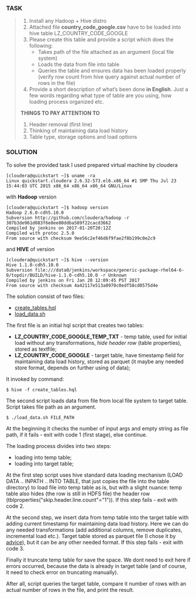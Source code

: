 ### TASK
> 1. Install any Hadoop + Hive distro
> 2. Attached file **country_code_google.csv** have to be loaded into hive table LZ_COUNTRY_CODE_GOOGLE
> 3. Please create this table and provide a script which does the following:
>	 - Takes path of the file attached as an argument (local file system)
>	 - Loads the data from file into table
>	 - Queries the table and ensures data has been loaded properly (verify row count from hive query against actual number of rows in the file)
> 4. Provide a short description of what’s been done **in English**. Just a few words regarding what type of table are you using, how loading process organized etc.
> 
> **THINGS TO PAY ATTENTION TO**
> 1.	Header removal (first line)
> 2.	Thinking of maintaining data load history
> 3.	Table type, storage options and load options


### SOLUTION

To solve the provided task I used prepared virtual machine by cloudera
```
[cloudera@quickstart ~]$ uname -ra
Linux quickstart.cloudera 2.6.32-573.el6.x86_64 #1 SMP Thu Jul 23 15:44:03 UTC 2015 x86_64 x86_64 x86_64 GNU/Linux
```
with **Hadoop** version 
```
[cloudera@quickstart ~]$ hadoop version
Hadoop 2.6.0-cdh5.10.0
Subversion http://github.com/cloudera/hadoop -r 307b3de961d083f6e8ee80ddba589f22cacd3662
Compiled by jenkins on 2017-01-20T20:12Z
Compiled with protoc 2.5.0
From source with checksum 9ee56c2ef46d6f9fae2f8b199c0e2c9
```
and **HIVE** of version
```
[cloudera@quickstart ~]$ hive --version 
Hive 1.1.0-cdh5.10.0
Subversion file:///data0/jenkins/workspace/generic-package-rhel64-6-0/topdir/BUILD/hive-1.1.0-cdh5.10.0 -r Unknown
Compiled by jenkins on Fri Jan 20 12:09:45 PST 2017
From source with checksum 4a42117e513a0970c0edf58cd0575d4e
```
The solution consist of two files: 

 - [create_tables.hql](https://github.com/EvgeniyPrudnikov/meta_task1/blob/master/create_tables.hql)
 - [load_data.sh](https://github.com/EvgeniyPrudnikov/meta_task1/blob/master/load_data.sh)
 
The first file is an initial hql script that creates two tables:

 - **LZ_COUNTRY_CODE_GOOGLE_TEMP_TXT** - temp table, used for initial load without any transformations, *hide header row* (table properties), stored as textfile;
 - **LZ_COUNTRY_CODE_GOOGLE** - target table, have timestamp field for maintaining data load history, stored as parquet (it maybe any needed store format, depends on further using of data);

It invoked by command:
```
$ hive -f create_tables.hql
```

The second script loads data from file from local file system to target table. Script takes file path as an argument.
```
$ ./load_data.sh FILE_PATH
```
At the beginning it checks the number of input args and empty string as file path, if it fails - exit with code 1 (first stage), else continue. 

The loading process divides into two steps:
 - loading into temp table;
 - loading into target table;

At the first step script uses hive standard data loading mechanism (LOAD DATA .. INPATH .. INTO TABLE, that just copies the file into the table directory) to load file into temp table as is, but with a slight nuance: temp table also hides (the row is still in HDFS file) the header row (tblproperties("skip.header.line.count"="1")). If this step fails - exit with code 2.

At the second step, we insert data from temp table into the target table with adding current timestamp for maintaining data load history. Here we can do any needed transformations (add additional columns, remove duplicates, incremental load etc.). Target table stored as parquet file (I chose it by [advice](http://stackoverflow.com/a/34533196)), but it can be any other needed format. If this step fails - exit with code 3.

Finally it truncate temp table for save the space. We dont need to exit here if errors occurred, because the data is already in target table (and of course, it need to check error on truncating manually). 

After all, script queries the target table, compare it number of rows with an actual number of rows in the file, and print the result.
